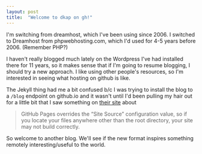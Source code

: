 ```yaml
---
layout: post
title:  "Welcome to dkap on gh!"
---
```


I'm switching from dreamhost, which I've been using since 2006. I switched to
Dreamhost from phpwebhosting.com, which I'd used for 4-5 years before 2006. (Remember PHP?) 

I haven't really blogged much lately on the Wordpress I've had installed there
for 11 years, so it makes sense that if I'm going to resume blogging, I should try a new approach. 
I like using other people's resources, so I'm interested in seeing what hosting
on github is like. 

The Jekyll thing had me a bit confused b/c I was trying to install the blog to
a `/blog` endpoint on github.io and it wasn't until I'd been pulling my hair out
for a little bit that I saw something on [their
site](https://jekyllrb.com/docs/github-pages/) about
> GitHub Pages overrides the “Site Source” configuration value, so if you locate your files anywhere other than the root directory, your site may not build correctly.

So welcome to another blog. We'll see if the new format inspires something
remotely interesting/useful to the world.
